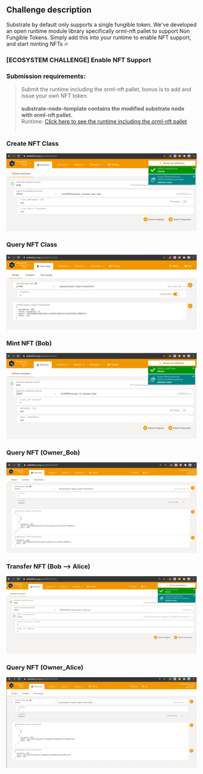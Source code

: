 ## Challenge description
Substrate by default only supports a single fungible token. We've developed an open runtime module library specifically orml-nft pallet to support Non Fungible Tokens. Simply add this into your runtime to enable NFT support, and start minting NFTs 🔥
<br/>
### [ECOSYSTEM CHALLENGE] Enable NFT Support

### Submission requirements:
> Submit the runtime including the orml-nft pallet, bonus is to add and issue your own NFT token.
<br/></br>
**substrate-node-template contains the modified substrate node with orml-nft pallet.**<br/>
> Runtime: <a href = "https://github.com/s5k0651/hello-world-by-polkadot/tree/master/enable-NFT-support/substrate-node-template/runtime"> Click here to see the runtime including the orml-nft pallet </a>
<br/><br/>
### Create NFT Class
![CreateNftClass](CreateNftClass.png)<br/>
### Query NFT Class
![QueryNftClass](QueryNftClass.png)<br/>
### Mint NFT (Bob)
![MintNftToken](MintNftToken.png)<br/>
### Query NFT (Owner_Bob)
![QueryNftToken_OwnerBob](QueryNftToken_OwnerBob.png)<br/>
### Transfer NFT (Bob --> Alice)
![TranferNftToken](TranferNftToken.png)<br/>
### Query NFT (Owner_Alice)
![QueryNftToken_OwnerAlice](QueryNftToken_OwnerAlice.png)<br/>

